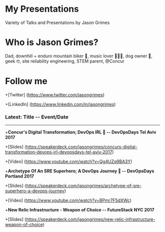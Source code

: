# My Presentations
Variety of Talks and Presentations by Jason Grimes

# Who is Jason Grimes?
Dad, downhill + enduro mountain biker 🚵, music lover 👨‍🎤🤘, dog owner 🐶, geek 🤓, site reliability engineering, STEM parent, @Concur

# Follow me
+[Twitter] (https://www.twitter.com/jasongrimes)

+[LinkedIn] (https://www.linkedin.com/in/jasongrimes)


### Latest: Title -- Event/Date
-----------------------------
  
+**Concur's Digital Transformation; DevOps IRL 🐼 -- DevOpsDays Tel Aviv 2017**

+[Slides] (https://speakerdeck.com/jasongrimes/concurs-digital-transformation-devops-irl-devopsdays-tel-aviv-2017)

+[Video] (https://www.youtube.com/watch?v=Qg4UZq9BA3Y)

+**Archetype Of An SRE Superhero; A DevOps Journey 🐼 -- DevOpsDays Portland 2017**

+[Slides] (https://speakerdeck.com/jasongrimes/archetype-of-sre-superhero-a-devops-journey)

+[Video] (https://www.youtube.com/watch?v=BPmr7F5dXWc)

+**New Relic Infrastructure - Weapon of Choice -- FutureStack NYC 2017**

+[Slides] (https://speakerdeck.com/jasongrimes/new-relic-infrastructure-weapon-of-choice)
